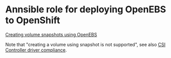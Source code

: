 # Annsible role for deploying OpenEBS to OpenShift

[Creating volume snapshots using OpenEBS](https://github.com/openebs/lvm-localpv/blob/develop/docs/snapshot.md)

Note that "creating a volume using snapshot is not supported", see also [CSI Controller driver compliance](https://github.com/openebs/lvm-localpv/blob/develop/docs/csi_capability.md).
